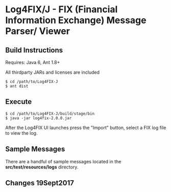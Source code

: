 # Log4FIX/J - FIX (Financial Information Exchange) Message Parser/ Viewer

## Build Instructions

Requires: Java 6, Ant 1.8+

All thirdparty JARs and licenses are included


    $ cd /path/to/Log4FIX-J
    $ ant dist

## Execute

    $ cd /path/to/Log4FIX-J/build/stage/bin
    $ java -jar log4fix-2.0.0.jar

After the Log4FIX UI launches press the "Import" button, select a FIX log file to view the log.

## Sample Messages

There are a handful of sample messages located in the __src/test/resources/logs__ directory.

## Changes 19Sept2017
